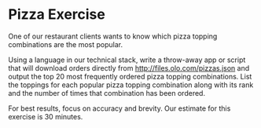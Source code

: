 Pizza Exercise
=======

One of our restaurant clients wants to know which pizza topping combinations are the most popular. 

Using a language in our technical stack, write a throw-away app or script that will download orders directly from http://files.olo.com/pizzas.json and output the top 20 most frequently ordered pizza topping combinations. List the toppings for each popular pizza topping combination along with its rank and the number of times that combination has been ordered.

For best results, focus on accuracy and brevity. Our estimate for this exercise is 30 minutes.
